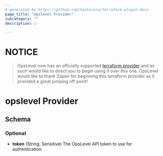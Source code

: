 ```yaml
---
# generated by https://github.com/hashicorp/terraform-plugin-docs
page_title: "opslevel Provider"
subcategory: ""
description: |-
  
---
```

# NOTICE
> OpsLevel now has an officially supported [terraform provider](https://registry.terraform.io/providers/OpsLevel/opslevel/latest/docs) and as such would like to direct you to begin using it over this one.  OpsLevel would like to thank Zapier for beginning this terraform provider as it provided a great jumping off point! 

# opslevel Provider





<!-- schema generated by tfplugindocs -->
## Schema

### Optional

- **token** (String, Sensitive) The OpsLevel API token to use for authentication.
